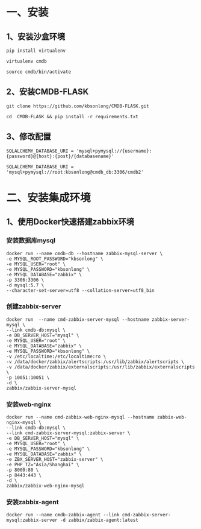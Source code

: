 # 一、安装

## 1、安装沙盒环境

    pip install virtualenv

    virtualenv cmdb

    source cmdb/bin/activate

## 2、安装CMDB-FLASK

    git clone https://github.com/kbsonlong/CMDB-FLASK.git

    cd  CMDB-FLASK && pip install -r requirements.txt

## 3、修改配置

    SQLALCHEMY_DATABASE_URI = 'mysql+pymysql://{username}:{password}@{host}:{post}/{databasename}'

    SQLALCHEMY_DATABASE_URI = 'mysql+pymysql://root:kbsonlong@cmdb_db:3306/cmdb2'

# 二、安装集成环境

## 1、使用Docker快速搭建zabbix环境

### 安装数据库mysql

    docker run --name cmdb-db --hostname zabbix-mysql-server \
    -e MYSQL_ROOT_PASSWORD="kbsonlong" \
    -e MYSQL_USER="root" \
    -e MYSQL_PASSWORD="kbsonlong" \
    -e MYSQL_DATABASE="zabbix" \
    -p 3306:3306 \
    -d mysql:5.7 \
    --character-set-server=utf8 --collation-server=utf8_bin

### 创建zabbix-server

    docker run  --name cmd-zabbix-server-mysql --hostname zabbix-server-mysql \
    --link cmdb-db:mysql \
    -e DB_SERVER_HOST="mysql" \
    -e MYSQL_USER="root" \
    -e MYSQL_DATABASE="zabbix" \
    -e MYSQL_PASSWORD="kbsonlong" \
    -v /etc/localtime:/etc/localtime:ro \
    -v /data/docker/zabbix/alertscripts:/usr/lib/zabbix/alertscripts \
    -v /data/docker/zabbix/externalscripts:/usr/lib/zabbix/externalscripts \
    -p 10051:10051 \
    -d \
    zabbix/zabbix-server-mysql

### 安装web-nginx

    docker run --name cmd-zabbix-web-nginx-mysql --hostname zabbix-web-nginx-mysql \
    --link cmdb-db:mysql \
    --link cmd-zabbix-server-mysql:zabbix-server \
    -e DB_SERVER_HOST="mysql" \
    -e MYSQL_USER="root" \
    -e MYSQL_PASSWORD="kbsonlong" \
    -e MYSQL_DATABASE="zabbix" \
    -e ZBX_SERVER_HOST="zabbix-server" \
    -e PHP_TZ="Asia/Shanghai" \
    -p 8000:80 \
    -p 8443:443 \
    -d \
    zabbix/zabbix-web-nginx-mysql

### 安装zabbix-agent

    docker run --name cmdb-zabbix-agent --link cmd-zabbix-server-mysql:zabbix-server -d zabbix/zabbix-agent:latest
